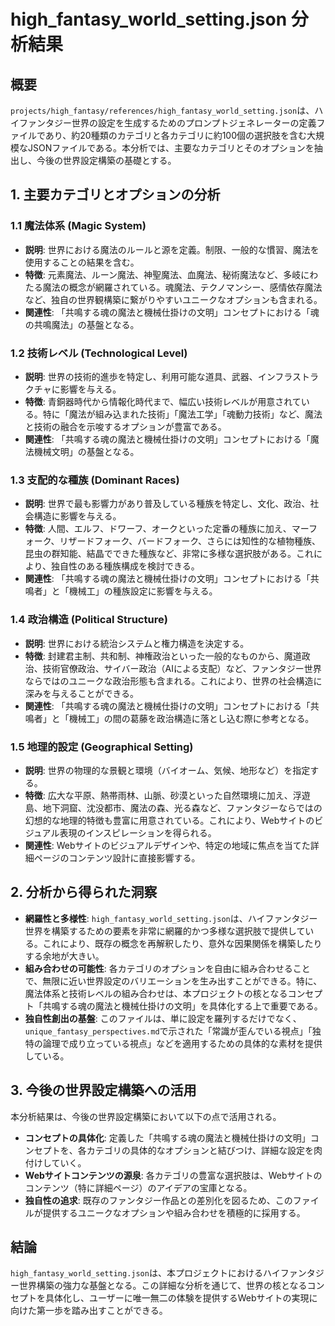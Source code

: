 # high_fantasy_world_setting.json 分析結果

## 概要
`projects/high_fantasy/references/high_fantasy_world_setting.json`は、ハイファンタジー世界の設定を生成するためのプロンプトジェネレーターの定義ファイルであり、約20種類のカテゴリと各カテゴリに約100個の選択肢を含む大規模なJSONファイルである。本分析では、主要なカテゴリとそのオプションを抽出し、今後の世界設定構築の基礎とする。

## 1. 主要カテゴリとオプションの分析

### 1.1 魔法体系 (Magic System)
*   **説明**: 世界における魔法のルールと源を定義。制限、一般的な慣習、魔法を使用することの結果を含む。
*   **特徴**: 元素魔法、ルーン魔法、神聖魔法、血魔法、秘術魔法など、多岐にわたる魔法の概念が網羅されている。魂魔法、テクノマンシー、感情依存魔法など、独自の世界観構築に繋がりやすいユニークなオプションも含まれる。
*   **関連性**: 「共鳴する魂の魔法と機械仕掛けの文明」コンセプトにおける「魂の共鳴魔法」の基盤となる。

### 1.2 技術レベル (Technological Level)
*   **説明**: 世界の技術的進歩を特定し、利用可能な道具、武器、インフラストラクチャに影響を与える。
*   **特徴**: 青銅器時代から情報化時代まで、幅広い技術レベルが用意されている。特に「魔法が組み込まれた技術」「魔法工学」「魂動力技術」など、魔法と技術の融合を示唆するオプションが豊富である。
*   **関連性**: 「共鳴する魂の魔法と機械仕掛けの文明」コンセプトにおける「魔法機械文明」の基盤となる。

### 1.3 支配的な種族 (Dominant Races)
*   **説明**: 世界で最も影響力があり普及している種族を特定し、文化、政治、社会構造に影響を与える。
*   **特徴**: 人間、エルフ、ドワーフ、オークといった定番の種族に加え、マーフォーク、リザードフォーク、バードフォーク、さらには知性的な植物種族、昆虫の群知能、結晶でできた種族など、非常に多様な選択肢がある。これにより、独自性のある種族構成を検討できる。
*   **関連性**: 「共鳴する魂の魔法と機械仕掛けの文明」コンセプトにおける「共鳴者」と「機械工」の種族設定に影響を与える。

### 1.4 政治構造 (Political Structure)
*   **説明**: 世界における統治システムと権力構造を決定する。
*   **特徴**: 封建君主制、共和制、神権政治といった一般的なものから、魔道政治、技術官僚政治、サイバー政治（AIによる支配）など、ファンタジー世界ならではのユニークな政治形態も含まれる。これにより、世界の社会構造に深みを与えることができる。
*   **関連性**: 「共鳴する魂の魔法と機械仕掛けの文明」コンセプトにおける「共鳴者」と「機械工」の間の葛藤を政治構造に落とし込む際に参考となる。

### 1.5 地理的設定 (Geographical Setting)
*   **説明**: 世界の物理的な景観と環境（バイオーム、気候、地形など）を指定する。
*   **特徴**: 広大な平原、熱帯雨林、山脈、砂漠といった自然環境に加え、浮遊島、地下洞窟、沈没都市、魔法の森、光る森など、ファンタジーならではの幻想的な地理的特徴も豊富に用意されている。これにより、Webサイトのビジュアル表現のインスピレーションを得られる。
*   **関連性**: Webサイトのビジュアルデザインや、特定の地域に焦点を当てた詳細ページのコンテンツ設計に直接影響する。

## 2. 分析から得られた洞察

*   **網羅性と多様性**: `high_fantasy_world_setting.json`は、ハイファンタジー世界を構築するための要素を非常に網羅的かつ多様な選択肢で提供している。これにより、既存の概念を再解釈したり、意外な因果関係を構築したりする余地が大きい。
*   **組み合わせの可能性**: 各カテゴリのオプションを自由に組み合わせることで、無限に近い世界設定のバリエーションを生み出すことができる。特に、魔法体系と技術レベルの組み合わせは、本プロジェクトの核となるコンセプト「共鳴する魂の魔法と機械仕掛けの文明」を具体化する上で重要である。
*   **独自性創出の基盤**: このファイルは、単に設定を羅列するだけでなく、`unique_fantasy_perspectives.md`で示された「常識が歪んでいる視点」「独特の論理で成り立っている視点」などを適用するための具体的な素材を提供している。

## 3. 今後の世界設定構築への活用

本分析結果は、今後の世界設定構築において以下の点で活用される。

*   **コンセプトの具体化**: 定義した「共鳴する魂の魔法と機械仕掛けの文明」コンセプトを、各カテゴリの具体的なオプションと結びつけ、詳細な設定を肉付けしていく。
*   **Webサイトコンテンツの源泉**: 各カテゴリの豊富な選択肢は、Webサイトのコンテンツ（特に詳細ページ）のアイデアの宝庫となる。
*   **独自性の追求**: 既存のファンタジー作品との差別化を図るため、このファイルが提供するユニークなオプションや組み合わせを積極的に採用する。

## 結論
`high_fantasy_world_setting.json`は、本プロジェクトにおけるハイファンタジー世界構築の強力な基盤となる。この詳細な分析を通じて、世界の核となるコンセプトを具体化し、ユーザーに唯一無二の体験を提供するWebサイトの実現に向けた第一歩を踏み出すことができる。